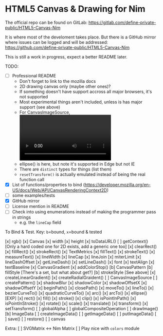 HTML5 Canvas & Drawing for Nim
==============================

The official repo can be found on GitLab:
https://gitlab.com/define-private-public/HTML5-Canvas-Nim

It is where most of the develoment takes place.  But there is a GitHub mirror
where issues can be logged and will be addressed:
https://github.com/define-private-public/HTML5-Canvas-Nim

This is still a work in progress, expect a better README later.


TODO:
 - [ ] Professional README
   - Don't forget to link to the mozilla docs
   - 2D drawing canvas only (maybe other ones)?
   - If something doesn't have support accross all major browsers, it's not supported
   - Most experimental things aren't included, unless is has major support (see above)
   - For CanvasImageSource, <video> & Blob are not currently supported
   - ellipse() is here, but note it's supported in Edge but not IE
   - There are `distinct` types for things (list them)
   - `resetTransform()` is actually emulated instead of being the real function call
 - [x] List of functions/properties to bind (https://developer.mozilla.org/en-US/docs/Web/API/CanvasRenderingContext2D)
 - [ ] some examples/tests
 - [x] GitHub mirror
 - [ ] License mention in README
 - [ ] Check into using enumerations instead of making the programmer pass in strings
   - e.g. the `lineCap` field


To Bind & Test.
Key: `b`=bound, `x`=bound & tested

[x] rgb()
[x] Canvas
[x] width 
[x] height
[x] toDataURL()
[ ] getContext()  [Only a hard coded one for 2D exists, add a generic one too]
[x] clearRect()
[x] fillRect()
[x] strokeRect()
[x] TextMetrics
[x] fillText()
[x] strokeText()
[x] measureText()
[x] lineWidth
[x] lineCap
[x] lineJoin
[x] miterLimit
[x] lineDashOffset
[x] getLineDash()
[x] setLineDash()
[x] font
[x] textAlign
[x] textBaseline
[x] CanvasGradient
[x] addColorStop()
[b] CanvasPattern
[b] fillStyle   [There's a set, but what about get?]
[b] strokeStyle [See above]
[x] createLinearGradient()
[x] createRadialGraident()
[ ] CanvasImageSource
[ ] createPattern()
[x] shadowBlur
[x] shadowColor
[x] shadowOffsetX
[x] shadowOffsetY
[x] beginPath()
[x] closePath()
[x] moveTo()
[x] lineTo()
[x] bezierCurveTo()
[x] quadraticCurveTo()
[x] arc()
[x] arcTo()
[x] ellipse()  [EXP]
[x] rect()
[x] fill()
[x] stroke()
[x] clip()
[x] isPointInPath()
[x] isPointInStroke()
[x] rotate()
[x] scale()
[x] translate()
[x] transform()
[x] setTransform()
[ ] globalAlpha
[ ] globalCompositeOperation
[ ] drawImage()
[b] ImageData
[ ] createImageData()
[ ] getImageData()
[ ] putImageData()
[ ] save()
[ ] restore()
[ ] canvas


Extra:
[ ] SVGMatrix <-> Nim Matrix
[ ] Play nice with `colors` module

